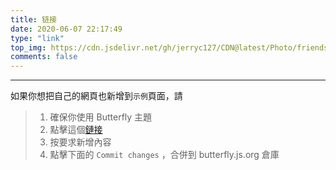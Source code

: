 ```yaml
---
title: 链接
date: 2020-06-07 22:17:49
type: "link"
top_img: https://cdn.jsdelivr.net/gh/jerryc127/CDN@latest/Photo/friends.jpg
comments: false
---
```


***

如果你想把自己的網頁也新增到`示例`頁面，請


>1. 確保你使用 Butterfly 主題
>2. 點擊這個[鏈接](https://github.com/jerryc127/butterfly.js.org/edit/main/source/_data/link.yml)
>3. 按要求新增內容
>4. 點擊下面的 `Commit changes` ，合併到 butterfly.js.org 倉庫

